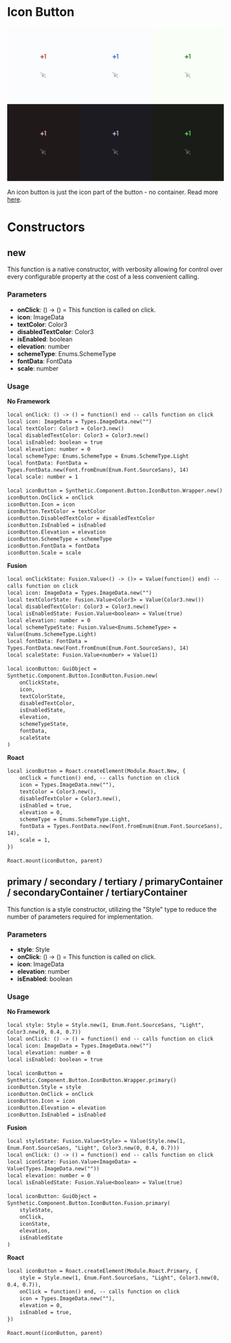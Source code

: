 # Icon Button

![Preview](preview.gif)

An icon button is just the icon part of the button - no container. Read more [here](https://m3.material.io/components/icon-buttons/overview).
# Constructors


## new
This function is a native constructor, with verbosity allowing for control over every configurable property at the cost of a less convenient calling.

### Parameters
- **onClick**: () -> () = This function is called on click.
- **icon**: ImageData
- **textColor**: Color3
- **disabledTextColor**: Color3
- **isEnabled**: boolean
- **elevation**: number
- **schemeType**: Enums.SchemeType
- **fontData**: FontData
- **scale**: number


### Usage

**No Framework**
```luau
local onClick: () -> () = function() end -- calls function on click
local icon: ImageData = Types.ImageData.new("")
local textColor: Color3 = Color3.new()
local disabledTextColor: Color3 = Color3.new()
local isEnabled: boolean = true
local elevation: number = 0
local schemeType: Enums.SchemeType = Enums.SchemeType.Light
local fontData: FontData = Types.FontData.new(Font.fromEnum(Enum.Font.SourceSans), 14)
local scale: number = 1

local iconButton = Synthetic.Component.Button.IconButton.Wrapper.new()
iconButton.OnClick = onClick
iconButton.Icon = icon
iconButton.TextColor = textColor
iconButton.DisabledTextColor = disabledTextColor
iconButton.IsEnabled = isEnabled
iconButton.Elevation = elevation
iconButton.SchemeType = schemeType
iconButton.FontData = fontData
iconButton.Scale = scale
```

**Fusion**
```luau
local onClickState: Fusion.Value<() -> ()> = Value(function() end) -- calls function on click
local icon: ImageData = Types.ImageData.new("")
local textColorState: Fusion.Value<Color3> = Value(Color3.new())
local disabledTextColor: Color3 = Color3.new()
local isEnabledState: Fusion.Value<boolean> = Value(true)
local elevation: number = 0
local schemeTypeState: Fusion.Value<Enums.SchemeType> = Value(Enums.SchemeType.Light)
local fontData: FontData = Types.FontData.new(Font.fromEnum(Enum.Font.SourceSans), 14)
local scaleState: Fusion.Value<number> = Value(1)

local iconButton: GuiObject = Synthetic.Component.Button.IconButton.Fusion.new(
	onClickState,
	icon,
	textColorState,
	disabledTextColor,
	isEnabledState,
	elevation,
	schemeTypeState,
	fontData,
	scaleState
)
```

**Roact**
```luau
local iconButton = Roact.createElement(Module.Roact.New, {
	onClick = function() end, -- calls function on click
	icon = Types.ImageData.new(""),
	textColor = Color3.new(),
	disabledTextColor = Color3.new(),
	isEnabled = true,
	elevation = 0,
	schemeType = Enums.SchemeType.Light,
	fontData = Types.FontData.new(Font.fromEnum(Enum.Font.SourceSans), 14),
	scale = 1,
})

Roact.mount(iconButton, parent)
```
## primary / secondary / tertiary / primaryContainer / secondaryContainer / tertiaryContainer
This function is a style constructor, utilizing the "Style" type to reduce the number of parameters required for implementation.

### Parameters
- **style**: Style
- **onClick**: () -> () = This function is called on click.
- **icon**: ImageData
- **elevation**: number
- **isEnabled**: boolean


### Usage

**No Framework**
```luau
local style: Style = Style.new(1, Enum.Font.SourceSans, "Light", Color3.new(0, 0.4, 0.7))
local onClick: () -> () = function() end -- calls function on click
local icon: ImageData = Types.ImageData.new("")
local elevation: number = 0
local isEnabled: boolean = true

local iconButton = Synthetic.Component.Button.IconButton.Wrapper.primary()
iconButton.Style = style
iconButton.OnClick = onClick
iconButton.Icon = icon
iconButton.Elevation = elevation
iconButton.IsEnabled = isEnabled
```

**Fusion**
```luau
local styleState: Fusion.Value<Style> = Value(Style.new(1, Enum.Font.SourceSans, "Light", Color3.new(0, 0.4, 0.7)))
local onClick: () -> () = function() end -- calls function on click
local iconState: Fusion.Value<ImageData> = Value(Types.ImageData.new(""))
local elevation: number = 0
local isEnabledState: Fusion.Value<boolean> = Value(true)

local iconButton: GuiObject = Synthetic.Component.Button.IconButton.Fusion.primary(
	styleState,
	onClick,
	iconState,
	elevation,
	isEnabledState
)
```

**Roact**
```luau
local iconButton = Roact.createElement(Module.Roact.Primary, {
	style = Style.new(1, Enum.Font.SourceSans, "Light", Color3.new(0, 0.4, 0.7)),
	onClick = function() end, -- calls function on click
	icon = Types.ImageData.new(""),
	elevation = 0,
	isEnabled = true,
})

Roact.mount(iconButton, parent)
```